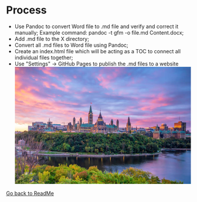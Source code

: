 # Process
- Use Pandoc to convert Word file to .md file and verify and correct it manually; 
  Example command: pandoc -t gfm -o file.md Content.docx;
- Add .md file to the X directory;
- Convert all .md files to Word file using Pandoc;
- Create an index.html file which will be acting as a TOC to connect all individual files together;
- Use "Settings" -> GitHub Pages to publish the .md files to a website
![Image](ottawa-image1.jpg)

[Go back to ReadMe](README.MD)
